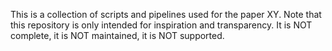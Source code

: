 This is a collection of scripts and pipelines used for the paper XY. Note that this repository is only intended for inspiration and transparency. It is NOT complete, it is NOT maintained, it is NOT supported.
